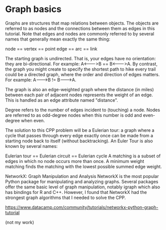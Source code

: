 # Graph basics

Graphs are structures that map relations between objects. The objects are referred to as nodes and the connections between them as edges in this tutorial. Note that edges and nodes are commonly referred to by several names that generally mean exactly the same thing:

node == vertex == point
edge == arc == link

The starting graph is undirected. That is, your edges have no orientation: they are bi-directional. For example: A<--->B == B<--->A.
By contrast, the graph you might create to specify the shortest path to hike every trail could be a directed graph, where the order and direction of edges matters. For example: A--->B != B--->A.

The graph is also an edge-weighted graph where the distance (in miles) between each pair of adjacent nodes represents the weight of an edge. This is handled as an edge attribute named "distance".

Degree refers to the number of edges incident to (touching) a node. Nodes are referred to as odd-degree nodes when this number is odd and even-degree when even.

The solution to this CPP problem will be a Eulerian tour: a graph where a cycle that passes through every edge exactly once can be made from a starting node back to itself (without backtracking). An Euler Tour is also known by several names:

Eulerian tour == Eulerian circuit == Eulerian cycle
A matching is a subset of edges in which no node occurs more than once. A minimum weight matching finds the matching with the lowest possible summed edge weight.

NetworkX: Graph Manipulation and Analysis
NetworkX is the most popular Python package for manipulating and analyzing graphs. Several packages offer the same basic level of graph manipulation, notably igraph which also has bindings for R and C++. However, I found that NetworkX had the strongest graph algorithms that I needed to solve the CPP.

https://www.datacamp.com/community/tutorials/networkx-python-graph-tutorial

(not my work)
